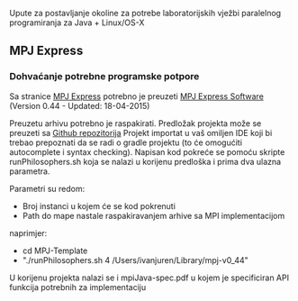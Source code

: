 
Upute za postavljanje okoline za potrebe laboratorijskih vježbi paralelnog programiranja za Java  + Linux/OS-X

MPJ Express
---------------

### Dohvaćanje potrebne programske potpore

Sa stranice  [MPJ Express](http://mpj-express.org/index.html) potrebno je preuzeti [MPJ Express Software](http://sourceforge.net/projects/mpjexpress/files/releases/) (Version 0.44 - Updated: 18-04-2015)

Preuzetu arhivu potrebno je raspakirati. Predložak projekta može se preuzeti sa [Github repozitorija](https://github.com/JurenIvan/MPJ-Template)
Projekt importat u vaš omiljen IDE koji bi trebao prepoznati da se radi o gradle projektu (to će omogućiti autocomplete i syntax checking).
Napisan kod pokreće se pomoću skripte runPhilosophers.sh koja se nalazi u korijenu predloška i prima dva ulazna parametra.

Parametri su redom:
* Broj instanci u kojem će se kod pokrenuti
* Path do mape nastale raspakiravanjem arhive sa MPI implementacijom

naprimjer:
* cd MPJ-Template
* "./runPhilosophers.sh 4 /Users/ivanjuren/Library/mpj-v0_44"

U korijenu projekta nalazi se i mpiJava-spec.pdf u kojem je specificiran API funkcija potrebnih za implementaciju